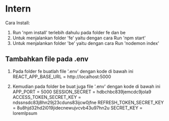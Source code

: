 # Intern

Cara Install:
1. Run 'npm install' terlebih dahulu pada folder fe dan be
2. Untuk menjalankan folder 'fe' yaitu dengan cara Run 'npm start'
3. Untuk menjalankan folder 'be' yaitu dengan cara Run 'nodemon index'


## Tambahkan file pada .env
1. Pada folder fe buatlah file '.env' dengan kode di bawah ini
   REACT_APP_BASE_URL = http://localhost:5000
   
2. Kemudian pada folder be buat juga file '.env' dengan kode di bawah ini
   APP_PORT = 5000
   SESSION_SECRET = hdbchbc839jemcdc9jola9
   ACCESS_TOKEN_SECRET_KEY = ndssnsdc83j8hn29j23cduns83ijcw0jfne
   REFRESH_TOKEN_SECRET_KEY = 8u8hjd32hd2i019jidecnewujvcvb43u97hn2u
   SECRET_KEY = loremIpsum
   
